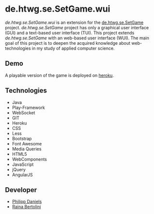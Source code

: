 de.htwg.se.SetGame.wui
======================

*de.htwg.se.SetGame.wui* is an extension for the [de.htwg.se.SetGame](https://github.com/rabertol/de.htwg.se.setGame) project.
*de.htwg.se.SetGame* project has only a graphical user interface (GUI) and a text-based user interface (TUI).
This project extends *de.htwg.se.SetGame* with an web-based user interface (WUI).
The main goal of this project is to deepen the acquired knowledge about web-technologies in my study of applied computer science.

Demo
----------------------
A playable version of the game is deployed on [heroku](https://htwg-setgame.herokuapp.com/).

Technologies
----------------------
* Java
* Play-Framework
* WebSocket
* GIT
* Heroku
* CSS
* Less
* Bootstrap
* Font Awesome
* Media Queries
* HTML5
* WebComponents
* JavaScript
* jQuery
* AngularJS

Developer
----------------------
* [Philipp Daniels](https://github.com/phaldan)
* [Raina Bertolini](https://github.com/rabertol)
